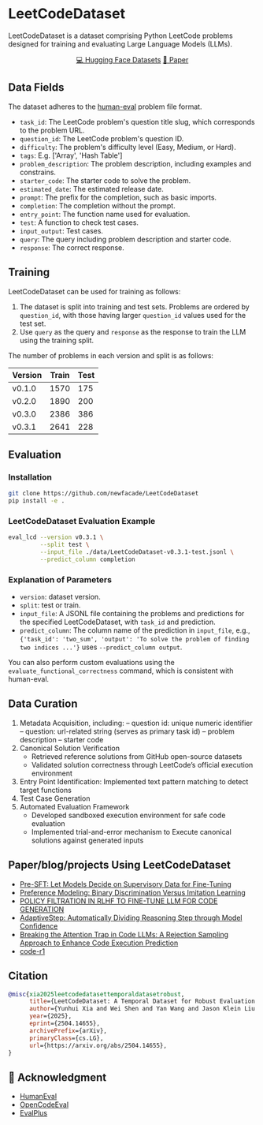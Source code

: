 # LeetCodeDataset

LeetCodeDataset is a dataset comprising Python LeetCode problems designed for training and evaluating Large Language Models (LLMs).

<p align="center">
    <a href="https://huggingface.co/datasets/newfacade/LeetCodeDataset">💻 Hugging Face Datasets</a>  <a href="https://arxiv.org/abs/2504.14655">📄 Paper</a>
</p>

## Data Fields

The dataset adheres to the [human-eval](https://github.com/openai/human-eval) problem file format.

- `task_id`: The LeetCode problem's question title slug, which corresponds to the problem URL.
- `question_id`: The LeetCode problem's question ID.
- `difficulty`: The problem's difficulty level (Easy, Medium, or Hard).
- `tags`: E.g. ['Array', 'Hash Table']
- `problem_description`: The problem description, including examples and constrains.
- `starter_code`: The starter code to solve the problem.
- `estimated_date`: The estimated release date.
- `prompt`: The prefix for the completion, such as basic imports.
- `completion`: The completion without the prompt.
- `entry_point`: The function name used for evaluation.
- `test`: A function to check test cases.
- `input_output`: Test cases.
- `query`: The query including problem description and starter code.
- `response`: The correct response.

## Training

LeetCodeDataset can be used for training as follows:

1. The dataset is split into training and test sets. Problems are ordered by `question_id`, with those having larger `question_id` values used for the test set.
2. Use `query` as the query and `response` as the response to train the LLM using the training split.

The number of problems in each version and split is as follows:

| Version | Train | Test |
| ------- | ----- | ---- |
| v0.1.0      | 1570  | 175  |
| v0.2.0      | 1890  | 200  |
| v0.3.0      | 2386  | 386  |
| v0.3.1      | 2641  | 228  |

## Evaluation

### Installation

```bash
git clone https://github.com/newfacade/LeetCodeDataset
pip install -e .
```

### LeetCodeDataset Evaluation Example

```bash
eval_lcd --version v0.3.1 \
         --split test \
         --input_file ./data/LeetCodeDataset-v0.3.1-test.jsonl \
         --predict_column completion
```

### Explanation of Parameters

- `version`: dataset version.
- `split`: test or train.
- `input_file`: A JSONL file containing the problems and predictions for the specified LeetCodeDataset, with `task_id` and prediction.
- `predict_column`: The column name of the prediction in `input_file`, e.g., `{'task_id': 'two_sum', 'output': 'To solve the problem of finding two indices ...'}` uses `--predict_column output`.

You can also perform custom evaluations using the `evaluate_functional_correctness` command, which is consistent with human-eval.

## Data Curation

1. Metadata Acquisition, including:
    – question id: unique numeric identifier
    – question: url-related string (serves as primary task id)
    – problem description
    – starter code
2. Canonical Solution Verification
   - Retrieved reference solutions from GitHub open-source datasets
   - Validated solution correctness through LeetCode’s official execution environment
3. Entry Point Identification: Implemented text pattern matching to detect target functions
4. Test Case Generation
5. Automated Evaluation Framework
   - Developed sandboxed execution environment for safe code evaluation
   - Implemented trial-and-error mechanism to Execute canonical solutions against generated inputs

## Paper/blog/projects Using LeetCodeDataset

- [Pre-SFT: Let Models Decide on Supervisory Data for Fine-Tuning](https://www.notion.so/swtheking/150d3429a80780c394dfea632713c1b7?v=150d3429a8078171a969000c3ec41f2a)
- [Preference Modeling: Binary Discrimination Versus Imitation Learning](https://swtheking.notion.site/?v=182d3429a807812fb1e1000c2557a107)
- [POLICY FILTRATION IN RLHF TO FINE-TUNE LLM FOR CODE GENERATION](https://arxiv.org/pdf/2409.06957)
- [AdaptiveStep: Automatically Dividing Reasoning Step through Model Confidence](https://arxiv.org/pdf/2502.13943)
- [Breaking the Attention Trap in Code LLMs: A Rejection Sampling Approach to Enhance Code Execution Prediction](https://openreview.net/pdf?id=4l2hCRYHuo)
- [code-r1](https://github.com/ganler/code-r1)

## Citation

```bibtex
@misc{xia2025leetcodedatasettemporaldatasetrobust,
      title={LeetCodeDataset: A Temporal Dataset for Robust Evaluation and Efficient Training of Code LLMs}, 
      author={Yunhui Xia and Wei Shen and Yan Wang and Jason Klein Liu and Huifeng Sun and Siyue Wu and Jian Hu and Xiaolong Xu},
      year={2025},
      eprint={2504.14655},
      archivePrefix={arXiv},
      primaryClass={cs.LG},
      url={https://arxiv.org/abs/2504.14655}, 
}
```

## 🙏 Acknowledgment

- [HumanEval](https://github.com/openai/human-eval)
- [OpenCodeEval](https://github.com/richardodliu/OpenCodeEval)
- [EvalPlus](https://github.com/evalplus/evalplus)
